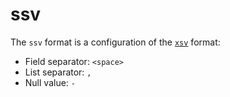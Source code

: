 # ssv

The `ssv` format is a configuration of the [`xsv`](xsv.md) format:

- Field separator: `<space>`
- List separator: `,`
- Null value: `-`
